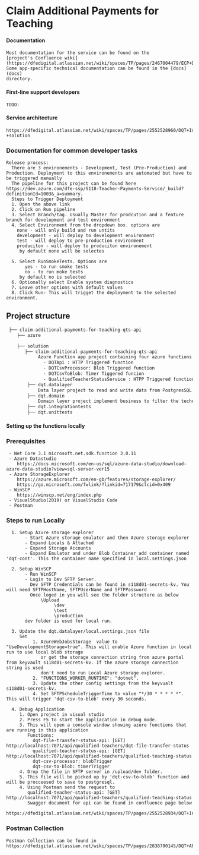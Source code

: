 # Claim Additional Payments for Teaching

#### Documentation

	Most documentation for the service can be found on the
	[project's Confluence wiki](https://dfedigital.atlassian.net/wiki/spaces/TP/pages/2467004479/ECP+DQT+Integration+Useful+Links).
	Some app-specific technical documentation can be found in the [docs](docs)
	directory.

#### First-line support developers
	TODO:

#### Service architecture
	https://dfedigital.atlassian.net/wiki/spaces/TP/pages/2552528960/DQT+Integration+-+solution

### Documentation for common developer tasks

	Release process:
	  There are 3 environements - Development, Test (Pre-Production) and Production. Deployment to this environements are automated but have to be triggered manually
	  The pipeline for this project can be found here https://dev.azure.com/dfe-ssp/S118-Teacher-Payments-Service/_build?definitionId=1003&_a=summary.
	  Steps to Trigger Deployment
	  1. Open the above link
	  2. Click on Run pipeline
	  3. Select Branch/tag. Usually Master for prodcution and a feature branch for development and test environment
	  4. Select Environment from the dropdown box. options are 
		none - will only build and run untits
		development - will deploy to development environment
		test - will deploy to pre-production environment
		produciton - will deploy to produciton environement
	     by default none will be selectes
			
	  5. Select RunSmokeTests. Options are
	       yes - to run smoke tests
	       no - to run moke tests
	     by default no is selected
	  6. Optionally select Enable system diagnostics
	  7. Leave other options with default values
	  8. Click Run- This will trigget the deployment to the selected environment.
	 


## Project structure

```bash
 ├── claim-additional-payments-for-teaching-qts-api
    ├── azure

    ├── solution
       ├── claim-additional-payments-for-teaching-qts-api
            Azure Function app project containing four azure functions
              - DQTApi : HTTP Triggered function
              - DQTCsvProcessor: Blob Triggered function
              - DQTCsvToBlob: Timer Tiggered funcion
              - QualifiedTeacherStatusService : HTPP Triggered function
        ├── dqt.datalayer
            Data layer project to read and write data from PostgresSQL
        ├── dqt.domain
            Domain layer project implement business to filter the techer qualification records by TRN number
        ├── dqt.integrationtests
        ├── dqt.unittests
```

#### Setting up the functions locally

### Prerequisites
  	 - Net Core 3.1 microsoft.net.sdk.function 3.0.11
     - Azure Datastudio 
       	https://docs.microsoft.com/en-us/sql/azure-data-studio/download-azure-data-studio?view=sql-server-ver15
     - Azure StorageExplorer
      	https://azure.microsoft.com/en-gb/features/storage-explorer/
      	https://go.microsoft.com/fwlink/?linkid=717179&clcid=0x409
     - WinSCP
       	https://winscp.net/eng/index.php
     - VisualStudio(2019) or VisualStudio Code
     - Postman

  ### Steps to run Locally

      1. Setup Azure storage explorer
           - Start Azure storage emulator and then Azure storage explorer
           - Expand Locals & Attached 
           - Expand Storage Accounts
           - Expand Emulator and under Blob Container add container named 'dqt-cont'. This the container name specified in local.settings.json

      2. Setup WinSCP
           - Run WinSCP
           - Login to Dev SFTP Server.
             Dev SFTP Credentials can be found in s118d01-secrets-kv. You will need SFTPHostName, SFTPUserName and SFTPPassword
             Once loged in you will see the folder structure as below
                 \Upload
                      \dev
                      \test
                      \production
           dev folder is used for local run.

      3. Update the dqt.datalayer/local.settings.json file
         Set 
              1. AzureWebJobsStorage  value to "UseDevelopmentStorage=true". This will enable Azure function in local run to use local blob storage
                 or get the storage connection string from azure portal from keyvault s118d01-secrets-kv. If the azure storage connection string is used
                 don't need to run Local Azure storage explorer.
              2. "FUNCTIONS_WORKER_RUNTIME": "dotnet",
              3. Update the other config settings from the keyvualt s118d01-secrets-kv.
              4. Set SFTPScheduleTriggerTime to value "*/30 * * * * *". This will trigger 'dqt-csv-to-blob' every 30 seconds.

      4. Debug Application
         1. Open project in visual studio 
         2. Press F5 to start the appliacation in debug mode.
         3. This will open a console window showing azure functions that are running in this application
            Functions:
              dqt-file-transfer-status-api: [GET] http://localhost:7071/api/qualified-teachers/dqt-file-transfer-status
              qualified-teacher-status-api: [GET] http://localhost:7071/api/qualified-teachers/qualified-teaching-status
              dqt-csv-processor: blobTrigger
              dqt-csv-to-blob: timerTrigger
         4. Drop the file in SFTP server in /upload/dev folder.
         5. This file will be picked up by 'dqt-csv-to-blob' function and will be procceesed to save to postgresql.
         4. Using Postman send the request to 
            qualified-teacher-status-api: [GET] http://localhost:7071/api/qualified-teachers/qualified-teaching-status
            Swagger document for api can be found in confluence page below
            https://dfedigital.atlassian.net/wiki/spaces/TP/pages/2552528934/DQT+Integration+Components
 ### Postman Collection
 	Postman Collection can be found in
 	https://dfedigital.atlassian.net/wiki/spaces/TP/pages/2838790145/DQT+API+Postman+Scripts
